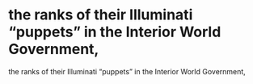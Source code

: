 # the ranks of their Illuminati “puppets” in the Interior World Government,

the ranks of their Illuminati “puppets” in the Interior World Government,